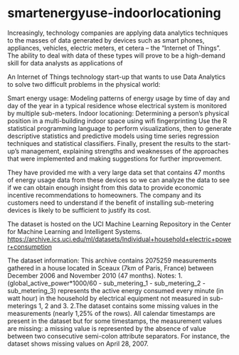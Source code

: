 # smartenergyuse-indoorlocationing
Increasingly, technology companies are applying data analytics techniques to the masses of data generated by devices such as smart phones, appliances, vehicles, electric meters, et cetera – the “Internet of Things”. The ability to deal with data of these types will prove to be a high-demand skill for data analysts as applications of

An Internet of Things technology start-up that wants to use Data Analytics to solve two difficult problems in the physical world:

Smart energy usage: Modeling patterns of energy usage by time of day and day of the year in a typical residence whose electrical system is monitored by multiple sub-meters.
Indoor locationing: Determining a person’s physical position in a multi-building indoor space using wifi fingerprinting
Use the R statistical programming language to perform visualizations, then to generate descriptive statistics and predictive models using time series regression techniques and statistical classifiers. Finally, present the results to the start-up’s management, explaining strengths and weaknesses of the approaches that were implemented and making suggestions for further improvement.

They have provided me with a very large data set that contains 47 months of energy usage data from these devices so we can analyze the data to see if we can obtain enough insight from this data to provide economic incentive recommendations to homeowners. The company and its customers need to understand if the benefit of installing sub-metering devices is likely to be sufficient to justify its cost.

The dataset is hosted on the UCI Machine Learning Repository in the Center for Machine Learning and Intelligent Systems.
https://archive.ics.uci.edu/ml/datasets/Individual+household+electric+power+consumption

The dataset information:
This archive contains 2075259 measurements gathered in a house located in Sceaux (7km of Paris, France) between December 2006 and November 2010 (47 months). 
Notes: 
1.(global_active_power*1000/60 - sub_metering_1 - sub_metering_2 - sub_metering_3) represents the active energy consumed every minute (in watt hour) in the household by electrical equipment not measured in sub-meterings 1, 2 and 3. 
2.The dataset contains some missing values in the measurements (nearly 1,25% of the rows). All calendar timestamps are present in the dataset but for some timestamps, the measurement values are missing: a missing value is represented by the absence of value between two consecutive semi-colon attribute separators. For instance, the dataset shows missing values on April 28, 2007.

